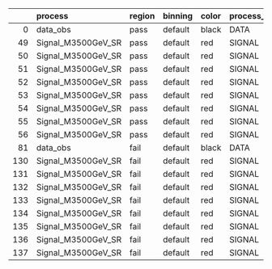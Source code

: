 |     | process            | region   | binning   | color   | process_type   |   scale | variation   | source_filename                                              | source_histname    | alias              | title           |   combine_idx |    lnN |   shapes | syst_type   | direction   | variation_alias   |
|----:|:-------------------|:---------|:----------|:--------|:---------------|--------:|:------------|:-------------------------------------------------------------|:-------------------|:-------------------|:----------------|--------------:|-------:|---------:|:------------|:------------|:------------------|
|   0 | data_obs           | pass     | default   | black   | DATA           |       1 | nominal     | ./histograms_for_2DAlphabet_v11/EaDM_Cosmics_Data_SR.root    | hpass              | Cosmics_Data_SR    | Cosmics_Data_SR |           nan | nan    |      nan | nan         | nan         | nan               |
|  49 | Signal_M3500GeV_SR | pass     | default   | red     | SIGNAL         |       1 | lumi        | ./histograms_for_2DAlphabet_v11/EaDM_Signal_M3500GeV_SR.root | hpass              | Signal_M3500GeV_SR | DM signal       |           nan |   1.05 |      nan | lnN         | nan         | nan               |
|  50 | Signal_M3500GeV_SR | pass     | default   | red     | SIGNAL         |       1 | RNN         | ./histograms_for_2DAlphabet_v11/EaDM_Signal_M3500GeV_SR.root | hpass_RNNsyst_up   | Signal_M3500GeV_SR | DM signal       |           nan | nan    |        1 | shapes      | Up          | RNNsyst           |
|  51 | Signal_M3500GeV_SR | pass     | default   | red     | SIGNAL         |       1 | RNN         | ./histograms_for_2DAlphabet_v11/EaDM_Signal_M3500GeV_SR.root | hpass_RNNsyst_down | Signal_M3500GeV_SR | DM signal       |           nan | nan    |        1 | shapes      | Down        | RNNsyst           |
|  52 | Signal_M3500GeV_SR | pass     | default   | red     | SIGNAL         |       1 | pT          | ./histograms_for_2DAlphabet_v11/EaDM_Signal_M3500GeV_SR.root | hpass_pTsyst_up    | Signal_M3500GeV_SR | DM signal       |           nan | nan    |        1 | shapes      | Up          | pTsyst            |
|  53 | Signal_M3500GeV_SR | pass     | default   | red     | SIGNAL         |       1 | pT          | ./histograms_for_2DAlphabet_v11/EaDM_Signal_M3500GeV_SR.root | hpass_pTsyst_down  | Signal_M3500GeV_SR | DM signal       |           nan | nan    |        1 | shapes      | Down        | pTsyst            |
|  54 | Signal_M3500GeV_SR | pass     | default   | red     | SIGNAL         |       1 | t0          | ./histograms_for_2DAlphabet_v11/EaDM_Signal_M3500GeV_SR.root | hpass_t0syst_up    | Signal_M3500GeV_SR | DM signal       |           nan | nan    |        1 | shapes      | Up          | t0syst            |
|  55 | Signal_M3500GeV_SR | pass     | default   | red     | SIGNAL         |       1 | t0          | ./histograms_for_2DAlphabet_v11/EaDM_Signal_M3500GeV_SR.root | hpass_t0syst_down  | Signal_M3500GeV_SR | DM signal       |           nan | nan    |        1 | shapes      | Down        | t0syst            |
|  56 | Signal_M3500GeV_SR | pass     | default   | red     | SIGNAL         |       1 | nominal     | ./histograms_for_2DAlphabet_v11/EaDM_Signal_M3500GeV_SR.root | hpass              | Signal_M3500GeV_SR | DM signal       |           nan | nan    |      nan | nan         | nan         | nan               |
|  81 | data_obs           | fail     | default   | black   | DATA           |       1 | nominal     | ./histograms_for_2DAlphabet_v11/EaDM_Cosmics_Data_SR.root    | hfail              | Cosmics_Data_SR    | Cosmics_Data_SR |           nan | nan    |      nan | nan         | nan         | nan               |
| 130 | Signal_M3500GeV_SR | fail     | default   | red     | SIGNAL         |       1 | lumi        | ./histograms_for_2DAlphabet_v11/EaDM_Signal_M3500GeV_SR.root | hfail              | Signal_M3500GeV_SR | DM signal       |           nan |   1.05 |      nan | lnN         | nan         | nan               |
| 131 | Signal_M3500GeV_SR | fail     | default   | red     | SIGNAL         |       1 | RNN         | ./histograms_for_2DAlphabet_v11/EaDM_Signal_M3500GeV_SR.root | hfail_RNNsyst_up   | Signal_M3500GeV_SR | DM signal       |           nan | nan    |        1 | shapes      | Up          | RNNsyst           |
| 132 | Signal_M3500GeV_SR | fail     | default   | red     | SIGNAL         |       1 | RNN         | ./histograms_for_2DAlphabet_v11/EaDM_Signal_M3500GeV_SR.root | hfail_RNNsyst_down | Signal_M3500GeV_SR | DM signal       |           nan | nan    |        1 | shapes      | Down        | RNNsyst           |
| 133 | Signal_M3500GeV_SR | fail     | default   | red     | SIGNAL         |       1 | pT          | ./histograms_for_2DAlphabet_v11/EaDM_Signal_M3500GeV_SR.root | hfail_pTsyst_up    | Signal_M3500GeV_SR | DM signal       |           nan | nan    |        1 | shapes      | Up          | pTsyst            |
| 134 | Signal_M3500GeV_SR | fail     | default   | red     | SIGNAL         |       1 | pT          | ./histograms_for_2DAlphabet_v11/EaDM_Signal_M3500GeV_SR.root | hfail_pTsyst_down  | Signal_M3500GeV_SR | DM signal       |           nan | nan    |        1 | shapes      | Down        | pTsyst            |
| 135 | Signal_M3500GeV_SR | fail     | default   | red     | SIGNAL         |       1 | t0          | ./histograms_for_2DAlphabet_v11/EaDM_Signal_M3500GeV_SR.root | hfail_t0syst_up    | Signal_M3500GeV_SR | DM signal       |           nan | nan    |        1 | shapes      | Up          | t0syst            |
| 136 | Signal_M3500GeV_SR | fail     | default   | red     | SIGNAL         |       1 | t0          | ./histograms_for_2DAlphabet_v11/EaDM_Signal_M3500GeV_SR.root | hfail_t0syst_down  | Signal_M3500GeV_SR | DM signal       |           nan | nan    |        1 | shapes      | Down        | t0syst            |
| 137 | Signal_M3500GeV_SR | fail     | default   | red     | SIGNAL         |       1 | nominal     | ./histograms_for_2DAlphabet_v11/EaDM_Signal_M3500GeV_SR.root | hfail              | Signal_M3500GeV_SR | DM signal       |           nan | nan    |      nan | nan         | nan         | nan               |